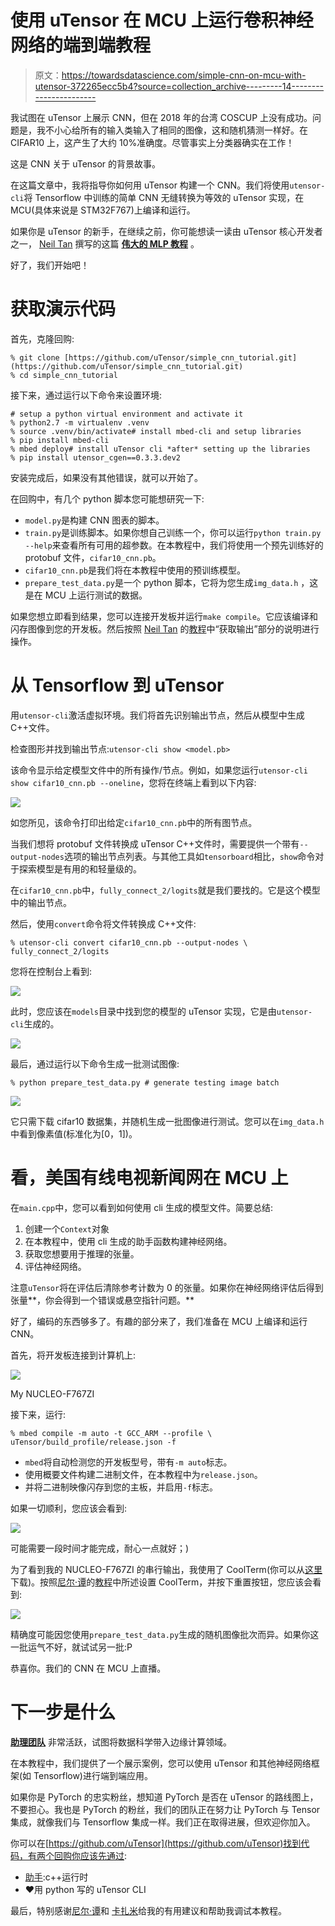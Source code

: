 # 使用 uTensor 在 MCU 上运行卷积神经网络的端到端教程

> 原文：<https://towardsdatascience.com/simple-cnn-on-mcu-with-utensor-372265ecc5b4?source=collection_archive---------14----------------------->

我试图在 uTensor 上展示 CNN，但在 2018 年的台湾 COSCUP 上没有成功。问题是，我不小心给所有的输入类输入了相同的图像，这和随机猜测一样好。在 CIFAR10 上，这产生了大约 10%准确度。尽管事实上分类器确实在工作！

这是 CNN 关于 uTensor 的背景故事。

在这篇文章中，我将指导你如何用 uTensor 构建一个 CNN。我们将使用`utensor-cli`将 Tensorflow 中训练的简单 CNN 无缝转换为等效的 uTensor 实现，在 MCU(具体来说是 STM32F767)上编译和运行。

如果你是 uTensor 的新手，在继续之前，你可能想读一读由 uTensor 核心开发者之一， [Neil Tan](https://medium.com/u/4477866e81dd?source=post_page-----372265ecc5b4--------------------------------) 撰写的这篇 [**伟大的 MLP 教程**](https://blog.hackster.io/simple-neural-network-on-mcus-a7cbd3dc108c) 。

好了，我们开始吧！

# 获取演示代码

首先，克隆回购:

```
% git clone [https://github.com/uTensor/simple_cnn_tutorial.git](https://github.com/uTensor/simple_cnn_tutorial.git)
% cd simple_cnn_tutorial
```

接下来，通过运行以下命令来设置环境:

```
# setup a python virtual environment and activate it
% python2.7 -m virtualenv .venv
% source .venv/bin/activate# install mbed-cli and setup libraries
% pip install mbed-cli
% mbed deploy# install uTensor cli *after* setting up the libraries
% pip install utensor_cgen==0.3.3.dev2
```

安装完成后，如果没有其他错误，就可以开始了。

在回购中，有几个 python 脚本您可能想研究一下:

*   `model.py`是构建 CNN 图表的脚本。
*   `train.py`是训练脚本。如果你想自己训练一个，你可以运行`python train.py --help`来查看所有可用的超参数。在本教程中，我们将使用一个预先训练好的 protobuf 文件，`cifar10_cnn.pb`。
*   `cifar10_cnn.pb`是我们将在本教程中使用的预训练模型。
*   `prepare_test_data.py`是一个 python 脚本，它将为您生成`img_data.h` ，这是在 MCU 上运行测试的数据。

如果您想立即看到结果，您可以连接开发板并运行`make compile`。它应该编译和闪存图像到您的开发板。然后按照 [Neil Tan](https://medium.com/u/4477866e81dd?source=post_page-----372265ecc5b4--------------------------------) 的[教程](https://blog.hackster.io/simple-neural-network-on-mcus-a7cbd3dc108c)中“获取输出”部分的说明进行操作。

# 从 Tensorflow 到 uTensor

用`utensor-cli`激活虚拟环境。我们将首先识别输出节点，然后从模型中生成 C++文件。

检查图形并找到输出节点:`utensor-cli show <model.pb>`

该命令显示给定模型文件中的所有操作/节点。例如，如果您运行`utensor-cli show cifar10_cnn.pb --oneline`，您将在终端上看到以下内容:

![](img/5da7a1eb70dac9d0108b2ab6dc611166.png)

如您所见，该命令打印出给定`cifar10_cnn.pb`中的所有图节点。

当我们想将 protobuf 文件转换成 uTensor C++文件时，需要提供一个带有`--output-nodes`选项的输出节点列表。与其他工具如`tensorboard`相比，`show`命令对于探索模型是有用的和轻量级的。

在`cifar10_cnn.pb`中，`fully_connect_2/logits`就是我们要找的。它是这个模型中的输出节点。

然后，使用`convert`命令将文件转换成 C++文件:

```
% utensor-cli convert cifar10_cnn.pb --output-nodes \
fully_connect_2/logits
```

您将在控制台上看到:

![](img/45207e35335daa99d65f3ffe00ccda95.png)

此时，您应该在`models`目录中找到您的模型的 uTensor 实现，它是由`utensor-cli`生成的。

![](img/e1b4ff45a9123f5b2b66da9e41c589c3.png)

最后，通过运行以下命令生成一批测试图像:

```
% python prepare_test_data.py # generate testing image batch
```

![](img/2d8c77da0b38f92431d2a3aa860130ba.png)

它只需下载 cifar10 数据集，并随机生成一批图像进行测试。您可以在`img_data.h`中看到像素值(标准化为[0，1])。

# 看，美国有线电视新闻网在 MCU 上

在`main.cpp`中，您可以看到如何使用 cli 生成的模型文件。简要总结:

1.  创建一个`Context`对象
2.  在本教程中，使用 cli 生成的助手函数构建神经网络。
3.  获取您想要用于推理的张量。
4.  评估神经网络。

注意`uTensor`将在评估后清除参考计数为 0 的张量。如果你在神经网络评估后得到张量**，你会得到一个错误或悬空指针问题。**

好了，编码的东西够多了。有趣的部分来了，我们准备在 MCU 上编译和运行 CNN。

首先，将开发板连接到计算机上:

![](img/a33a346f9dd3cb0fe88bbc8004f27df0.png)

My NUCLEO-F767ZI

接下来，运行:

```
% mbed compile -m auto -t GCC_ARM --profile \
uTensor/build_profile/release.json -f
```

*   `mbed`将自动检测您的开发板型号，带有`-m auto`标志。
*   使用概要文件构建二进制文件，在本教程中为`release.json`。
*   并将二进制映像闪存到您的主板，并启用`-f`标志。

如果一切顺利，您应该会看到:

![](img/ca92ff1ad61d015fdfc7907ae419d4ed.png)

可能需要一段时间才能完成，耐心一点就好；)

为了看到我的 NUCLEO-F767ZI 的串行输出，我使用了 CoolTerm(你可以从[这里](http://freeware.the-meiers.org/)下载)。按照[尼尔·谭](https://medium.com/u/4477866e81dd?source=post_page-----372265ecc5b4--------------------------------)的[教程](https://blog.hackster.io/simple-neural-network-on-mcus-a7cbd3dc108c)中所述设置 CoolTerm，并按下重置按钮，您应该会看到:

![](img/e73a036cf353f8bff35f6114ae88cdde.png)

精确度可能因您使用`prepare_test_data.py`生成的随机图像批次而异。如果你这一批运气不好，就试试另一批:P

恭喜你。我们的 CNN 在 MCU 上直播。

# 下一步是什么

[**助理团队**](https://github.com/orgs/uTensor/people) 非常活跃，试图将数据科学带入边缘计算领域。

在本教程中，我们提供了一个展示案例，您可以使用 uTensor 和其他神经网络框架(如 Tensorflow)进行端到端应用。

如果你是 PyTorch 的忠实粉丝，想知道 PyTorch 是否在 uTensor 的路线图上，不要担心。我也是 PyTorch 的粉丝，我们的团队正在努力让 PyTorch 与 Tensor 集成，就像我们与 Tensorflow 集成一样。我们正在取得进展，但欢迎你加入。

你可以在[https://github.com/uTensor](https://github.com/uTensor)找到代码，有两个回购你应该先通过:

*   [助手](https://github.com/uTensor/uTensor):c++运行时
*   ❤用 python 写的 uTensor CLI

最后，特别感谢[尼尔·谭](https://medium.com/u/4477866e81dd?source=post_page-----372265ecc5b4--------------------------------)和 [](https://www.linkedin.com/in/tsung-yu-hsieh-017b1466/) [卡扎米](https://medium.com/u/263e69d858c1?source=post_page-----372265ecc5b4--------------------------------)给我的有用建议和帮助我调试本教程。